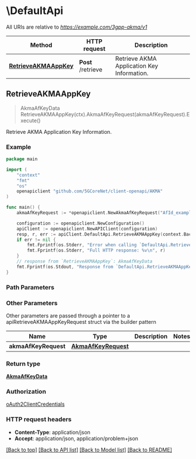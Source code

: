 # \DefaultApi

All URIs are relative to *https://example.com/3gpp-akma/v1*

Method | HTTP request | Description
------------- | ------------- | -------------
[**RetrieveAKMAAppKey**](DefaultApi.md#RetrieveAKMAAppKey) | **Post** /retrieve | Retrieve AKMA Application Key Information.



## RetrieveAKMAAppKey

> AkmaAfKeyData RetrieveAKMAAppKey(ctx).AkmaAfKeyRequest(akmaAfKeyRequest).Execute()

Retrieve AKMA Application Key Information.

### Example

```go
package main

import (
    "context"
    "fmt"
    "os"
    openapiclient "github.com/5GCoreNet/client-openapi/AKMA"
)

func main() {
    akmaAfKeyRequest := *openapiclient.NewAkmaAfKeyRequest("AfId_example", "AKId_example") // AkmaAfKeyRequest | 

    configuration := openapiclient.NewConfiguration()
    apiClient := openapiclient.NewAPIClient(configuration)
    resp, r, err := apiClient.DefaultApi.RetrieveAKMAAppKey(context.Background()).AkmaAfKeyRequest(akmaAfKeyRequest).Execute()
    if err != nil {
        fmt.Fprintf(os.Stderr, "Error when calling `DefaultApi.RetrieveAKMAAppKey``: %v\n", err)
        fmt.Fprintf(os.Stderr, "Full HTTP response: %v\n", r)
    }
    // response from `RetrieveAKMAAppKey`: AkmaAfKeyData
    fmt.Fprintf(os.Stdout, "Response from `DefaultApi.RetrieveAKMAAppKey`: %v\n", resp)
}
```

### Path Parameters



### Other Parameters

Other parameters are passed through a pointer to a apiRetrieveAKMAAppKeyRequest struct via the builder pattern


Name | Type | Description  | Notes
------------- | ------------- | ------------- | -------------
 **akmaAfKeyRequest** | [**AkmaAfKeyRequest**](AkmaAfKeyRequest.md) |  | 

### Return type

[**AkmaAfKeyData**](AkmaAfKeyData.md)

### Authorization

[oAuth2ClientCredentials](../README.md#oAuth2ClientCredentials)

### HTTP request headers

- **Content-Type**: application/json
- **Accept**: application/json, application/problem+json

[[Back to top]](#) [[Back to API list]](../README.md#documentation-for-api-endpoints)
[[Back to Model list]](../README.md#documentation-for-models)
[[Back to README]](../README.md)

